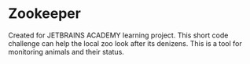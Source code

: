# Zookeeper
Created for JETBRAINS ACADEMY learning project. This short code challenge can help the local zoo look after its denizens. This is a tool for monitoring animals and their status.
